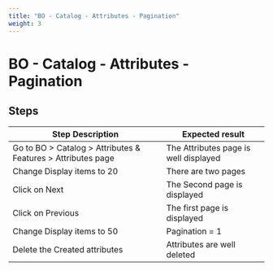 ```yaml
---
title: "BO - Catalog - Attributes - Pagination"
weight: 3
---
```


# BO - Catalog - Attributes - Pagination
## Steps
| Step Description | Expected result |
| ----- | ----- |
| Go to BO > Catalog > Attributes & Features > Attributes page | The Attributes page is well displayed |
| Change Display items to 20 | There are two pages |
| Click on Next | The Second page is displayed |
| Click on Previous | The first page is displayed |
| Change Display items to 50 | Pagination = 1 |
| Delete the Created attributes | Attributes are well deleted |
